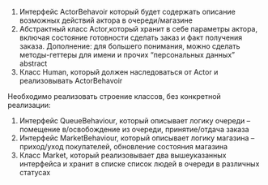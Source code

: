 1. Интерфейс ActorBehavoir который будет содержать
описание возможных действий актора в очереди/магазине
2. Абстрактный класс Actor,который хранит в себе параметры актора, включая
состояние готовности сделать заказ и факт получения
заказа. Дополнение: для большего понимания, можно сделать методы-геттеры для имени и прочих
“персональных данных” abstract
3. Класс Human, который должен наследоваться от Actor и реализовывать ActorBehavoir


Необходимо реализовать строение классов, без конкретной реализации:
1. Интерфейс QueueBehaviour, который описывает логику очереди – помещение в/освобождение из
очереди, принятие/отдача заказа
2. Интерфейс MarketBehaviour, который описывает логику магазина – приход/уход покупателей,
обновление состояния магазина
3. Класс Market, который реализовывает два вышеуказанных интерфейса и хранит в списке
список людей в очереди в различных статусах
